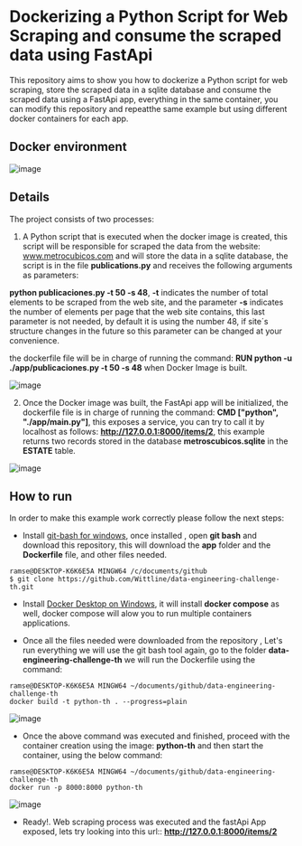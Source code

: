 # Dockerizing a Python Script for Web Scraping and consume the scraped data using FastApi

This repository aims to show you how to dockerize a Python script for web scraping, store the scraped data in a sqlite database and consume the scraped data using a FastApi app, everything in the same container, you can modify this repository and repeatthe same example but using different docker containers for each app.

## Docker environment
![image](https://user-images.githubusercontent.com/8701464/144087110-fc3589bd-f4f2-461d-9e7a-90f6ad9d3a23.png)

## Details
The project consists of two processes:

1. A Python script that is executed when the docker image is created, this script will be responsible for scraped the data from the website: www.metrocubicos.com and will store the data in a sqlite database, the script is in the file **publications.py** and receives the following arguments as parameters:

**python publicaciones.py -t 50  -s 48**, **-t** indicates the number of total elements to be scraped from the web site, and the parameter **-s** indicates the number of elements per page that the web site contains, this last parameter is not needed, by default it is using the number 48, if site´s structure changes in the future so this parameter can be changed at your convenience.

the dockerfile file will be in charge of running the command: **RUN python -u ./app/publicaciones.py -t 50 -s 48** when Docker Image is built.

![image](https://user-images.githubusercontent.com/8701464/144090544-768621be-5b97-4e5f-970a-acd7b0d9dcff.png)


2. Once the Docker image was built, the FastApi app will be initialized, the dockerfile file is in charge of running the command: **CMD ["python", "./app/main.py"]**, this exposes a service, you can try to call it by localhost as follows:  **http://127.0.0.1:8000/items/2**, this example returns two records stored in the database **metroscubicos.sqlite** in the **ESTATE** table.

![image](https://user-images.githubusercontent.com/8701464/144091524-98a49806-c35a-4bfb-b1c5-4546ba555de5.png)

## How to run

In order to make this example work correctly please follow the next steps:

- Install <a href="https://www.stanleyulili.com/git/how-to-install-git-bash-on-windows/">git-bash for windows</a>, once installed , open **git bash** and download this repository, this will download the **app** folder and the **Dockerfile** file, and other files needed.

``` 
ramse@DESKTOP-K6K6E5A MINGW64 /c/documents/github
$ git clone https://github.com/Wittline/data-engineering-challenge-th.git
```

- Install <a href="https://docs.docker.com/docker-for-windows/install/">Docker Desktop on Windows</a>, it will install **docker compose** as well, docker compose will alow you to run multiple containers applications.

- Once all the files needed were downloaded from the repository , Let's run everything we will use the git bash tool again, go to the folder **data-engineering-challenge-th** we will run the Dockerfile using the command:

``` 
ramse@DESKTOP-K6K6E5A MINGW64 ~/documents/github/data-engineering-challenge-th
docker build -t python-th . --progress=plain
```
![image](https://user-images.githubusercontent.com/8701464/144094340-2ddea8ce-8095-4e27-a9ba-6f67402c9f49.png)

- Once the above command was executed and finished, proceed with the container creation using the image: **python-th** and then start the container, using the below command:

``` 
ramse@DESKTOP-K6K6E5A MINGW64 ~/documents/github/data-engineering-challenge-th
docker run -p 8000:8000 python-th
```

![image](https://user-images.githubusercontent.com/8701464/144096285-a0eda402-8a63-4483-a9c7-7f2e7b47dffe.png)

- Ready!. Web scraping process was executed and the fastApi App exposed, lets try looking into this url:: **http://127.0.0.1:8000/items/2**

